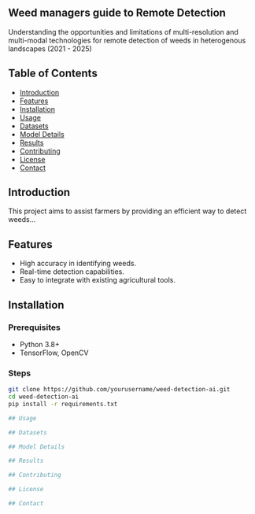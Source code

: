 ## Weed managers guide to Remote Detection
Understanding the opportunities and limitations of multi-resolution and multi-modal technologies for remote detection of weeds in heterogenous landscapes (2021 - 2025)

## Table of Contents
- [Introduction](#introduction)
- [Features](#features)
- [Installation](#installation)
- [Usage](#usage)
- [Datasets](#datasets)
- [Model Details](#model-details)
- [Results](#results)
- [Contributing](#contributing)
- [License](#license)
- [Contact](#contact)

## Introduction
This project aims to assist farmers by providing an efficient way to detect weeds...

## Features
- High accuracy in identifying weeds.
- Real-time detection capabilities.
- Easy to integrate with existing agricultural tools.

## Installation
### Prerequisites
- Python 3.8+
- TensorFlow, OpenCV

### Steps
```bash
git clone https://github.com/yourusername/weed-detection-ai.git
cd weed-detection-ai
pip install -r requirements.txt

## Usage

## Datasets

## Model Details

## Results

## Contributing

## License

## Contact







